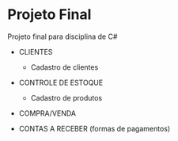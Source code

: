 # Projeto Final
Projeto final para disciplina de C#

- CLIENTES
    - Cadastro de clientes

- CONTROLE DE ESTOQUE
    - Cadastro de produtos

- COMPRA/VENDA

- CONTAS A RECEBER (formas de pagamentos)



